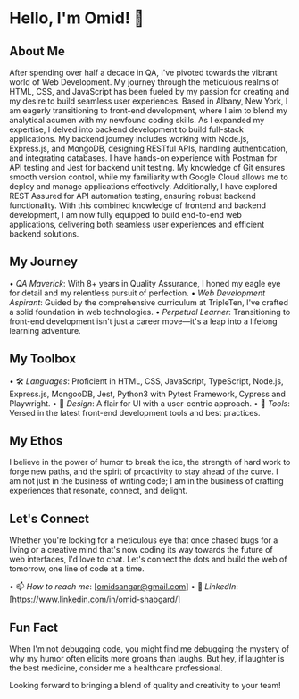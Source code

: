 # Hello, I'm Omid! 👋

## About Me
After spending over half a decade in QA, I've pivoted towards the vibrant world of Web Development. My journey through the meticulous realms of HTML, CSS, and JavaScript has been fueled by my passion for creating and my desire to build seamless user experiences. Based in Albany, New York, I am eagerly transitioning to front-end development, where I aim to blend my analytical acumen with my newfound coding skills.
As I expanded my expertise, I delved into backend development to build full-stack applications. My backend journey includes working with Node.js, Express.js, and MongoDB, designing RESTful APIs, handling authentication, and integrating databases. I have hands-on experience with Postman for API testing and Jest for backend unit testing. My knowledge of Git ensures smooth version control, while my familiarity with Google Cloud allows me to deploy and manage applications effectively. Additionally, I have explored REST Assured for API automation testing, ensuring robust backend functionality.
With this combined knowledge of frontend and backend development, I am now fully equipped to build end-to-end web applications, delivering both seamless user experiences and efficient backend solutions.

## My Journey
•⁠  ⁠*QA Maverick*: With 8+ years in Quality Assurance, I honed my eagle eye for detail and my relentless pursuit of perfection.
•⁠  ⁠*Web Development Aspirant*: Guided by the comprehensive curriculum at TripleTen, I've crafted a solid foundation in web technologies.
•⁠  ⁠*Perpetual Learner*: Transitioning to front-end development isn't just a career move—it's a leap into a lifelong learning adventure.

## My Toolbox
•⁠  ⁠🛠 *Languages*: Proficient in HTML, CSS, JavaScript, TypeScript, Node.js, Express.js, MongooDB, Jest, Python3 with Pytest Framework, Cypress and Playwright.
•⁠  ⁠🎨 *Design*: A flair for UI with a user-centric approach.
•⁠  ⁠🧰 *Tools*: Versed in the latest front-end development tools and best practices.

## My Ethos
I believe in the power of humor to break the ice, the strength of hard work to forge new paths, and the spirit of proactivity to stay ahead of the curve. I am not just in the business of writing code; I am in the business of crafting experiences that resonate, connect, and delight.

## Let's Connect
Whether you're looking for a meticulous eye that once chased bugs for a living or a creative mind that's now coding its way towards the future of web interfaces, I'd love to chat. Let's connect the dots and build the web of tomorrow, one line of code at a time.

•⁠  ⁠📫 *How to reach me*: [omidsangar@gmail.com]
•⁠  ⁠🔗 *LinkedIn*: [https://www.linkedin.com/in/omid-shabgard/]

## Fun Fact
When I'm not debugging code, you might find me debugging the mystery of why my humor often elicits more groans than laughs. But hey, if laughter is the best medicine, consider me a healthcare professional.

Looking forward to bringing a blend of quality and creativity to your team!
